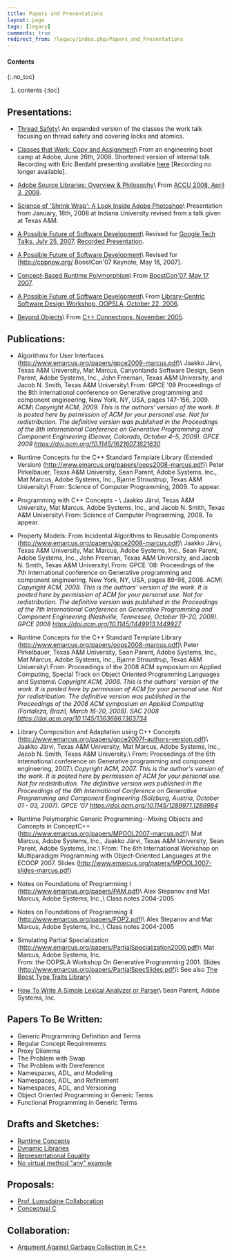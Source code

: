 ```yaml
---
title: Papers and Presentations
layout: page
tags: [legacy]
comments: true
redirect_from: /legacy/index.php/Papers_and_Presentations
---
```

#### Contents
{:.no_toc}
1. contents
{:toc}

## Presentations:

* [Thread Safety](figures/2008_09_11_thread_safety.pdf)\\
  An expanded version of the classes the work talk focusing on thread safety and covering locks and atomics.

* [Classes that Work: Copy and Assignment](figures/2008_06_26_classes_that_work.pdf)\\
  From an engineering boot camp at Adobe, June 26th, 2008. Shortened version of internal talk. Recording with Eric Berdahl presenting available [here](http://my.adobeconnect.com/p53888531/) [Recording no longer available].

* [Adobe Source Libraries: Overview & Philosophy](figures/2008_04_03_accu.pdf)\\
  From [ACCU 2008, April 3, 2008](http://www.accu.com/).

* [Science of 'Shrink Wrap': A Look Inside Adobe Photoshop](figures/2008_01_18_indiana_shrink_wrap.pdf)\\
  Presentation from January, 18th, 2008 at Indiana University revised from a talk given at Texas A&M.

* [A Possible Future of Software Development](figures/2008_07_25_google.pdf)\\
  Revised for [Google Tech Talks, July 25, 2007](https://www.youtube.com/user/googletechtalks). [Recorded Presentation](https://www.youtube.com/watch?v=4moyKUHApq4).

* [A Possible Future of Software Development](figures/Boostcon_possible_future.pdf)\\
  Revised for [http://cppnow.org/ BoostCon'07 Keynote, May 16, 2007].

* [Concept-Based Runtime Polymorphism](figures/Boost_poly.pdf)\\
  From [BoostCon'07, May 17, 2007](http://cppnow.org/).

* [A Possible Future of Software Development](figures/Possible_future.pdf)\\
  From [Library-Centric Software Design Workshop, OOPSLA, October 22, 2006](https://web.archive.org/web/20150404055433/http://lcsd.cs.tamu.edu/2006/).

* [Beyond Objects](figures/Regular_object_presentation.pdf)\\
  From [C++ Connections, November 2005](https://web.archive.org/web/20061026110121/https://www.devconnections.com/shows/CPPFall2005/default.asp?c=2&s=67).

## Publications:

* Algorithms for User Interfaces (http://www.emarcus.org/papers/gpce2009-marcus.pdf)\\
  Jaakko Järvi, Texas A&M University, Mat Marcus, Canyonlands Software Design, Sean Parent, Adobe Systems, Inc., John Freeman, Texas A&M University, and Jacob N. Smith, Texas A&M University\\
  From: GPCE '09 Proceedings of the 8th international conference on Generative programming and component engineering, New York, NY, USA, pages 147-156, 2009. ACM\\
  _Copyright ACM, 2009. This is the authors' version of the work. It is posted here by permission of ACM for your personal use. Not for redistribution. The definitive version was published in the Proceedings of the 8th International Conference on Generative Programming and Component Engineering (Denver, Colorado, October 4–5, 2009). GPCE 2009 <https://doi.acm.org/10.1145/1621607.1621630>_

* Runtime Concepts for the C++ Standard Template Library (Extended Version) (http://www.emarcus.org/papers/oops2008-marcus.pdf)\\
  Peter Pirkelbauer, Texas A&M University, Sean Parent, Adobe Systems, Inc., Mat Marcus, Adobe Systems, Inc., Bjarne Stroustrup, Texas A&M University\\
  From: Science of Computer Programming, 2009. To appear.

* Programming with C++ Concepts - \\
  Jaakko J&auml;rvi, Texas A&M University, Mat Marcus, Adobe Systems, Inc., and Jacob N. Smith, Texas A&M University\\
  From: Science of Computer Programming, 2008. To appear.

* Property Models: From Incidental Algorithms to Reusable Components (http://www.emarcus.org/papers/gpce2008-marcus.pdf)\\
  Jaakko J&auml;rvi, Texas A&M University, Mat Marcus, Adobe Systems, Inc., Sean Parent,  Adobe Systems, Inc., John Freeman, Texas A&M University, and Jacob N. Smith, Texas A&M University\\
  From: GPCE '08: Proceedings of the 7th international conference on Generative programming and component engineering, New York, NY, USA, pages 89-98, 2008. ACM\\
  _Copyright ACM, 2008. This is the authors' version of the work. It is posted here by permission of ACM for your personal use. Not for redistribution. The definitive version was published in the Proceedings of the 7th International Conference on Generative Programming and Component Engineering (Nashville, Tennessee, October 19–20, 2008). GPCE 2008 <https://doi.acm.org/10.1145/1449913.1449927>_

* Runtime Concepts for the C++ Standard Template Library (http://www.emarcus.org/papers/oops2008-marcus.pdf)\\
  Peter Pirkelbauer, Texas A&M University, Sean Parent, Adobe Systems, Inc., Mat Marcus, Adobe Systems, Inc., Bjarne Stroustrup, Texas A&M University\\
  From: Proceedings of the 2008 ACM symposium on Applied Computing, Special Track on Object Oriented Programming Languages and Systems\\
  _Copyright ACM, 2008. This is the authors' version of the work. It is posted here by permission of ACM for your personal use. Not for redistribution. The definitive version was published in the Proceedings of the 2008 ACM symposium on Applied Computing (Fortaleza, Brazil, March 16-20, 2008). SAC 2008 <https://doi.acm.org/10.1145/1363686.1363734>_

* Library Composition and Adaptation using C++ Concepts (http://www.emarcus.org/papers/gpce2007f-authors-version.pdf)\\
  Jaakko Järvi, Texas A&M University, Mat Marcus, Adobe Systems, Inc., Jacob N. Smith, Texas A&M University.\\
  From: Proceedings of the 6th international conference on Generative programming and component engineering, 2007.\\
  _Copyright ACM, 2007. This is the author's version of the work. It is posted here by permission of ACM for your personal use. Not for redistribution. The definitive version was published in the Proceedings of the 6th International Conference on Generative Programming and Component Engineering (Salzburg, Austria, October 01 - 03, 2007). GPCE '07 <https://doi.acm.org/10.1145/1289971.1289984>_

* Runtime Polymorphic Generic Programming--Mixing Objects and Concepts in ConceptC++ (http://www.emarcus.org/papers/MPOOL2007-marcus.pdf)\\
  Mat Marcus, Adobe Systems, Inc., Jaakko Järvi, Texas A&M University, Sean Parent, Adobe Systems, Inc.\\
  From: The 6th International Workshop on Multiparadigm Programming with Object-Oriented Languages at the ECOOP 2007. Slides (http://www.emarcus.org/papers/MPOOL2007-slides-marcus.pdf)

* Notes on Foundations of Programming I (http://www.emarcus.org/papers/PAM.pdf)\\
  Alex Stepanov and Mat Marcus, Adobe Systems, Inc.,\\
  Class notes 2004-2005

* Notes on Foundations of Programming II (http://www.emarcus.org/papers/FOP2.pdf)\\
  Alex Stepanov and Mat Marcus, Adobe Systems, Inc.,\\
  Class notes 2004-2005

* Simulating Partial Specialization (http://www.emarcus.org/papers/PartialSpecialization2000.pdf)\\
  Mat Marcus, Adobe Systems, Inc.<br /> From: the OOPSLA Workshop On Generative Programming 2001. Slides (http://www.emarcus.org/papers/PartialSpecSlides.pdf)\\
  See also [The Boost Type Traits Library](https://www.boost.org/doc/libs/1_64_0/libs/type_traits/doc/html/index.html)\\

* [How To Write A Simple Lexical Analyzer or Parser](how-to-write-a-simple-lexical-analyzer-or-parser.html)\\
  Sean Parent, Adobe Systems, Inc.

## Papers To Be Written:

* Generic Programming Definition and Terms
* Regular Concept Requirements
* Proxy Dilemma
* The Problem with Swap
* The Problem with Dereference
* Namespaces, ADL, and Modeling
* Namespaces, ADL, and Refinement
* Namespaces, ADL, and Versioning
* Object Oriented Programming in Generic Terms
* Functional Programming in Generic Terms

## Drafts and Sketches:

* [Runtime Concepts](runtime-concepts.html)
* [Dynamic Libraries](dynamic-libraries.html)
* [Representational Equality](representational-equality.html)
* [No virtual method "any" example](no-virtual-method-any-example.html)

## Proposals:
* [Prof. Lumsdaine Collaboration](prof.-lumsdaine-collaboration.html)
* [Conceptual C](conceptual-c.html)

## Collaboration:
* [Argument Against Garbage Collection in C++](argument-against-gc.html)

